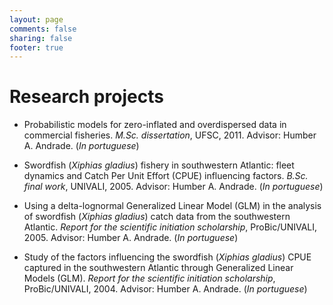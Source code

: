```yaml
---
layout: page
comments: false
sharing: false
footer: true
---
```


# Research projects

* Probabilistic models for zero-inflated and overdispersed data in   commercial fisheries. *M.Sc. dissertation*, UFSC, 2011. Advisor: Humber A. Andrade. (*In portuguese*)

* Swordfish (*Xiphias gladius*) fishery in southwestern Atlantic: fleet dynamics and Catch Per Unit Effort (CPUE) influencing factors. *B.Sc. final work*, UNIVALI, 2005. Advisor: Humber A. Andrade. (*In portuguese*)
  
* Using a delta-lognormal Generalized Linear Model (GLM) in the analysis of swordfish (*Xiphias gladius*) catch data from the southwestern  Atlantic. *Report for the scientific initiation scholarship*, ProBic/UNIVALI, 2005. Advisor: Humber A. Andrade. (*In portuguese*)

* Study of the factors influencing the swordfish (*Xiphias gladius*) CPUE captured in the southwestern Atlantic through Generalized Linear Models (GLM). *Report for the scientific initiation scholarship*, ProBic/UNIVALI, 2004. Advisor: Humber A. Andrade. (*In portuguese*)

